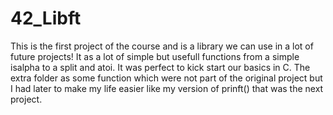 # 42_Libft

This is the first project of the course and is a library we can use in a lot of future projects!
It as a lot of simple but usefull functions from a simple isalpha to a split and atoi.
It was perfect to kick start our basics in C.
The extra folder as some function which were not part of the original project but I had later
to make my life easier like my version of prinft() that was the next project.
